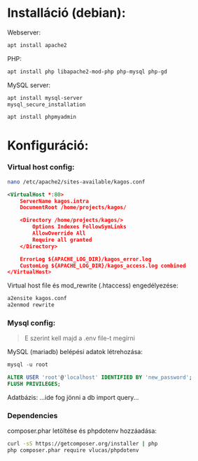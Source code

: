 # Installáció (debian):

Webserver:
```sh
apt install apache2 
```

PHP:
```sh
apt install php libapache2-mod-php php-mysql php-gd
```

MySQL server:
```sh
apt install mysql-server
mysql_secure_installation

apt install phpmyadmin
```

# Konfiguráció:

### Virtual host config:
```sh
nano /etc/apache2/sites-available/kagos.conf
```

```xml
<VirtualHost *:80>
    ServerName kagos.intra
    DocumentRoot /home/projects/kagos/

    <Directory /home/projects/kagos/>
        Options Indexes FollowSymLinks
        AllowOverride All
        Require all granted
    </Directory>

    ErrorLog ${APACHE_LOG_DIR}/kagos_error.log
    CustomLog ${APACHE_LOG_DIR}/kagos_access.log combined
</VirtualHost>
```

Virtual host file és mod_rewrite (.htaccess) engedélyezése:
```sh
a2ensite kagos.conf
a2enmod rewrite
```

### Mysql config:
> E szerint kell majd a .env file-t megírni

MySQL (mariadb) belépési adatok létrehozása:
```sql
mysql -u root

ALTER USER 'root'@'localhost' IDENTIFIED BY 'new_password';
FLUSH PRIVILEGES;
```

Adatbázis:
...ide fog jönni a db import query...

### Dependencies

composer.phar letöltése és phpdotenv hozzáadása:
```sh
curl -sS https://getcomposer.org/installer | php
php composer.phar require vlucas/phpdotenv
```